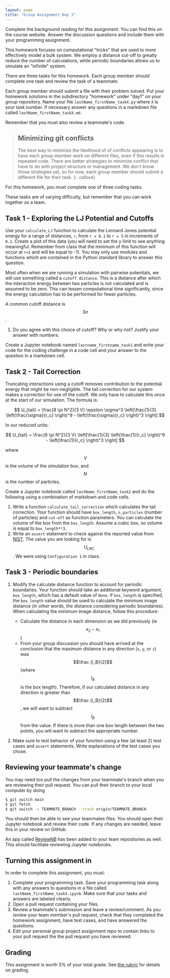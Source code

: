 ```yaml
---
layout: page
title: "Group Assignment Day 2"
---
```



<script type="text/javascript" async
  src="https://cdnjs.cloudflare.com/ajax/libs/mathjax/2.7.7/MathJax.js?config=TeX-MML-AM_CHTML">
</script>


Complete the background reading for this assignment. You can find this on the course website. Answer the discussion questions and include them with your programming assignment.

This homework focuses on computational "tricks" that are used to more effectively model a bulk system. We employ a distance cut-off to greatly reduce the number of calculations, while periodic boundaries allows us to simulate an "infinite" system.

There are three tasks for this homework. Each group member should complete one task and review the task of a teammate.

Each group member should submit a file with their problem solved. Put your homework solutions in the subdirectory "homework" under "day1" on your group repository. Name your file `lastName_firstName_taskX.py` where `X` is your task number. If necessary answer any questions in a markdown file called `lastName_firstName_taskX.md`.

Remember that you must also review a teammate's code. 

> ## Minimizing git conflicts
> The best way to minimize the likelihood of of conflicts appearing is to have each group member work on different files, even if this results in repeated code. 
> There are better strategies to minimize conflict that have to do  with project structure or management. We don't know those strategies yet, so for now, each group member should submit a different file for their task.
{: .callout}

For this homework, you must complete one of three coding tasks.

These tasks are of varying difficulty, but remember that you can work together as a team. 

## Task 1 - Exploring the LJ Potential and Cutoffs
Use your `calculate_LJ` function to calculate the Lennard Jones potential energy for a range of distances, `r`, from `r = 0.1` to `r = 5` in increments of `0.1`. Create a plot of this data (you will need to set the y limit to see anything meaningful. Remember from class that the minimum of this function will occur at `r=1` and will be equal to -1). You may only use modules and functions which are contained in the Python standard library to answer this question.

Most often when we are running a simulation with pairwise potentials, we will use something called a `cutoff distance`. This is a distance after which the interaction energy between two particles is not calculated and is assumed to be zero. 
This can lessen computational time significantly, since the energy calculation has to be performed for fewer particles.

A common cutoff distance is $$3 \sigma$$.

1. Do you agree with this choice of cutoff? Why or why not? Justify your answer with numbers.

Create a Jupyter notebook named `lastname_firstname_task1` and write your code for the coding challenge in a code cell and your answer to the question in a markdown cell.

## Task 2 - Tail Correction
Truncating interactions using a cutoff removes contribution to the potential energy that might be non-negligible.  The tail correction for our system makes a correction for use of the cutoff. We only have to calculate this once at the start of our simulation. The formula is:

$$ U_{tail} = \frac{8 \pi N^2}{3 V} \epsilon \sigma^3
	\left[\frac{1}{3} \left(\frac{\sigma}{r_c} \right)^9 
	- \left(\frac{\sigma}{r_c} \right)^3 \right]
$$

In our reduced units:

$$ U_{tail} = \frac{8 \pi N^2}{3 V}
	\left[\frac{1}{3} \left(\frac{1}{r_c} \right)^9 
	- \left(\frac{1}{r_c} \right)^3 \right]
$$

where $$V$$ is the volume of the simulation box, and $$N$$ is the number of particles. 

Create a Jupyter notebook called `lastName_firstName_task2` and do the following using a combination of markdown and code cells.

1. Write a function `calculate_tail_correction` which calculates the tail correction. Your function should have `box_length`, `n_particles` (number of particles) and `cut-off` as function parameters. You can calculate the volume of the box from the `box_length`. Assume a cubic box, so volume is equal to `box_length**3`.
2. Write an `assert` statement to check against the reported value from [NIST](https://www.nist.gov/mml/csd/chemical-informatics-research-group/lennard-jones-fluid-reference-calculations). The value you are looking for is $$U_{LRC}$$. We were using `Configuration 1` in class. 

## Task 3 - Periodic boundaries

1. Modify the calculate distance function to account for periodic boundaries. Your function should take an additional keyword argument, `box_length`, which has a default value of `None`.  If `box_length` is specified, the `box_length` value should be used to calculate the minimum image distance (in other words, the distance considering periodic boundaries). 
When calculating the minimum image distance, follow this procedure:
    - Calculate the distance in each dimension as we did previously (ie $$x_2 - x_1$$ )
    - From your group discussion you should have arrived at the conclusion that the maximum distance in any direction (`x`, `y`, or `z`) was  $$\frac {l_B}{2}$$ (where $$l_B$$ is the box length). Therefore, if our calculated distance in any direction is greater than $$\frac {l_B}{2}$$, we will want to subtract $$l_B$$ from the value. If there is more than one box length between the two points, you will want to subtract the appropriate number. 

2. Make sure to test behavior of your function using a few (at least 2) test cases and `assert` statements. Write explanations of the test cases you chose.
    
## Reviewing your teammate's change
You may need too pull the changes from your teammate's branch when you are reviewing their pull request. You can pull their branch to your local computer by doing

~~~bash
$ git switch main
$ git fetch 
$ git switch -c TEAMMATE_BRANCH --track origin/TEAMMATE_BRANCH
~~~

You should then be able to see your teammates files. You should open their Jupyter notebook and review their code. If any changes are needed, leave this in your review on GitHub.

An app called [ReviewNB](https://www.reviewnb.com/) has been added to your team repositories as well. 
This should facilitate reviewing Jupyter notebooks. 

## Turning this assignment in
In order to complete this assignment, you must:
1. Complete your programming task. Save your programming task along with any answers to questions in a file called `lastName_firstName_taskX.ipynb`. Make sure that your tasks and answers are labeled clearly.
3. Open a pull request containing your files.
4. Review a teammate's submission and leave a review/comment. As you review your team member's pull request, check that they completed the homework assignment, have test cases, and have answered the questions.
5. Edit your personal group project assignment repo to contain links to your pull request the the pull request you have reviewed.

## Grading
This assignment is worth 5% of your total grade. See [the rubric](rubric2) for details on grading.

